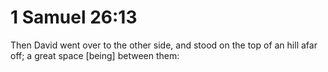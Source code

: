 # 1 Samuel 26:13

Then David went over to the other side, and stood on the top of an hill afar off; a great space [being] between them: